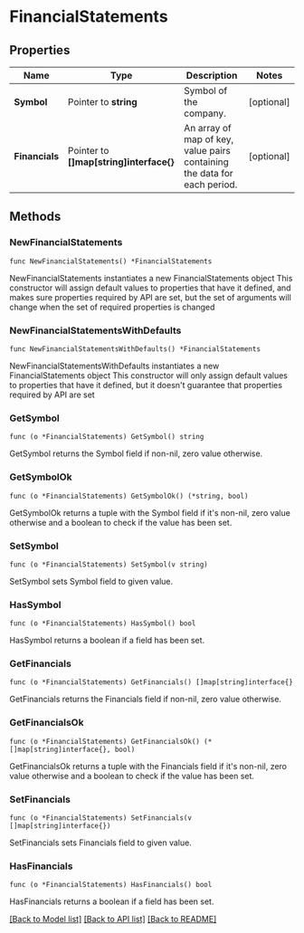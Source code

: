 # FinancialStatements

## Properties

Name | Type | Description | Notes
------------ | ------------- | ------------- | -------------
**Symbol** | Pointer to **string** | Symbol of the company. | [optional] 
**Financials** | Pointer to **[]map[string]interface{}** | An array of map of key, value pairs containing the data for each period. | [optional] 

## Methods

### NewFinancialStatements

`func NewFinancialStatements() *FinancialStatements`

NewFinancialStatements instantiates a new FinancialStatements object
This constructor will assign default values to properties that have it defined,
and makes sure properties required by API are set, but the set of arguments
will change when the set of required properties is changed

### NewFinancialStatementsWithDefaults

`func NewFinancialStatementsWithDefaults() *FinancialStatements`

NewFinancialStatementsWithDefaults instantiates a new FinancialStatements object
This constructor will only assign default values to properties that have it defined,
but it doesn't guarantee that properties required by API are set

### GetSymbol

`func (o *FinancialStatements) GetSymbol() string`

GetSymbol returns the Symbol field if non-nil, zero value otherwise.

### GetSymbolOk

`func (o *FinancialStatements) GetSymbolOk() (*string, bool)`

GetSymbolOk returns a tuple with the Symbol field if it's non-nil, zero value otherwise
and a boolean to check if the value has been set.

### SetSymbol

`func (o *FinancialStatements) SetSymbol(v string)`

SetSymbol sets Symbol field to given value.

### HasSymbol

`func (o *FinancialStatements) HasSymbol() bool`

HasSymbol returns a boolean if a field has been set.

### GetFinancials

`func (o *FinancialStatements) GetFinancials() []map[string]interface{}`

GetFinancials returns the Financials field if non-nil, zero value otherwise.

### GetFinancialsOk

`func (o *FinancialStatements) GetFinancialsOk() (*[]map[string]interface{}, bool)`

GetFinancialsOk returns a tuple with the Financials field if it's non-nil, zero value otherwise
and a boolean to check if the value has been set.

### SetFinancials

`func (o *FinancialStatements) SetFinancials(v []map[string]interface{})`

SetFinancials sets Financials field to given value.

### HasFinancials

`func (o *FinancialStatements) HasFinancials() bool`

HasFinancials returns a boolean if a field has been set.


[[Back to Model list]](../README.md#documentation-for-models) [[Back to API list]](../README.md#documentation-for-api-endpoints) [[Back to README]](../README.md)


